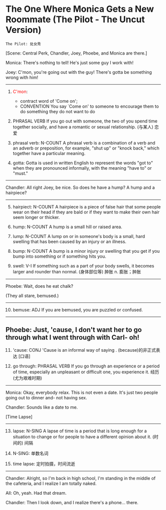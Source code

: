 # The One Where Monica Gets a New Roommate (The Pilot - The Uncut Version)

~~~
The Pilot: 处女秀
~~~

[Scene: Central Perk, Chandler, Joey, Phoebe, and Monica are there.]

Monica: There's nothing to tell! He's just some guy I work with!

Joey: C'mon, you're going out with the guy! There's gotta be something wrong with him!

---
1. <span style="color:red">C'mon</span>: 
   * contract word of 'Come on';
   * CONVENTION You say `Come on' to someone to encourage them to do something they do not want to do

2. PHRASAL VERB If you go out with someone, the two of you spend time together socially, and have a romantic or sexual relationship. (与某人) 恋爱

3. phrasal verb: N-COUNT A phrasal verb is a combination of a verb and an adverb or preposition, for example, "shut up" or "knock back," which together have a particular meaning. 

4. gotta: Gotta is used in written English to represent the words "got to" when they are pronounced informally, with the meaning "have to" or "must."
---

Chandler: All right Joey, be nice.  So does he have a hump? A hump and a hairpiece?

---
5. hairpiect: N-COUNT A hairpiece is a piece of false hair that some people wear on their head if they are bald or if they want to make their own hair seem longer or thicker. 

6. hump: N-COUNT A hump is a small hill or raised area. 

7. lump: N-COUNT A lump on or in someone's body is a small, hard swelling that has been caused by an injury or an illness. 

8. bump: N-COUNT A bump is a minor injury or swelling that you get if you bump into something or if something hits you.

9. swell: V-I If something such as a part of your body swells, it becomes larger and rounder than normal. (身体部位等) 肿胀
          n. 膨胀；肿胀 
---

Phoebe: Wait, does he eat chalk?

(They all stare, bemused.)

---

10. bemuse: ADJ If you are bemused, you are puzzled or confused.

---

Phoebe: Just, 'cause, I don't want her to go through what I went through with Carl- oh!
---
11. 'cause: CONJ 'Cause is an informal way of saying . (because)的非正式表达 [口语]

12. go through: PHRASAL VERB If you go through an experience or a period of time, especially an unpleasant or difficult one, you experience it. 经历 (尤为艰难时期)

---

Monica: Okay, everybody relax. This is not even a date. It's just two people going out to dinner and- not having sex.

Chandler: Sounds like a date to me.

[Time Lapse]

---

13. lapse: N-SING A lapse of time is a period that is long enough for a situation to change or for people to have a different opinion about it. (时间的) 间隔

14. N-SING: 单数名词

15. time lapse: 定时拍摄，时间流逝

---

Chandler: Alright, so I'm back in high school, I'm standing in the middle of the cafeteria, and I realize I am totally naked.

All: Oh, yeah. Had that dream.

Chandler: Then I look down, and I realize there's a phone... there.
